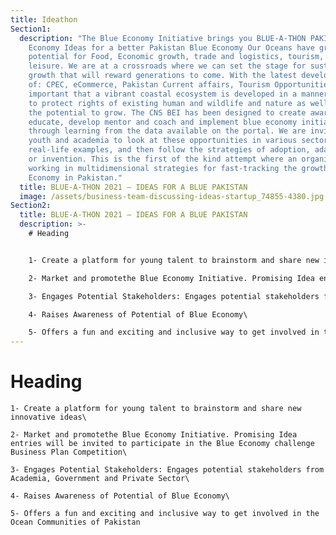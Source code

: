 ```yaml
---
title: Ideathon
Section1:
  description: "The Blue Economy Initiative brings you BLUE-A-THON PAKISTAN. Blue
    Economy Ideas for a better Pakistan Blue Economy Our Oceans have great
    potential for Food, Economic growth, trade and logistics, tourism, and
    leisure. We are at a crossroads where we can set the stage for sustainable
    growth that will reward generations to come. With the latest developments
    of: CPEC, eCommerce, Pakistan Current affairs, Tourism Opportunities, it is
    important that a vibrant coastal ecosystem is developed in a manner such as
    to protect rights of existing human and wildlife and nature as well as find
    the potential to grow. The CNS BEI has been designed to create awareness,
    educate, develop mentor and coach and implement blue economy initiatives
    through learning from the data available on the portal. We are inviting
    youth and academia to look at these opportunities in various sectors, their
    real-life examples, and then follow the strategies of adoption, adaptation,
    or invention. This is the first of the kind attempt where an organization is
    working in multidimensional strategies for fast-tracking the growth of Blue
    Economy in Pakistan."
  title: BLUE-A-THON 2021 – IDEAS FOR A BLUE PAKISTAN
  image: /assets/business-team-discussing-ideas-startup_74855-4380.jpg
Section2:
  title: BLUE-A-THON 2021 – IDEAS FOR A BLUE PAKISTAN
  description: >-
    # Heading


    1- Create a platform for young talent to brainstorm and share new innovative ideas\

    2- Market and promotethe Blue Economy Initiative. Promising Idea entries will be invited to participate in the Blue Economy challenge Business Plan Competition\

    3- Engages Potential Stakeholders: Engages potential stakeholders from Academia, Government and Private Sector\

    4- Raises Awareness of Potential of Blue Economy\

    5- Offers a fun and exciting and inclusive way to get involved in the Ocean Communities of Pakistan
---
```


# Heading


    1- Create a platform for young talent to brainstorm and share new innovative ideas\

    2- Market and promotethe Blue Economy Initiative. Promising Idea entries will be invited to participate in the Blue Economy challenge Business Plan Competition\

    3- Engages Potential Stakeholders: Engages potential stakeholders from Academia, Government and Private Sector\

    4- Raises Awareness of Potential of Blue Economy\

    5- Offers a fun and exciting and inclusive way to get involved in the Ocean Communities of Pakistan
